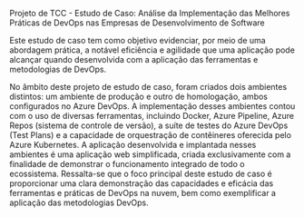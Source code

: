 Projeto de TCC - Estudo de Caso: Análise da Implementação das Melhores Práticas de DevOps nas Empresas de Desenvolvimento de Software

Este estudo de caso tem como objetivo evidenciar, por meio de uma abordagem prática, a notável eficiência e agilidade que uma aplicação pode alcançar quando desenvolvida com a aplicação das ferramentas e metodologias de DevOps.

No âmbito deste projeto de estudo de caso, foram criados dois ambientes distintos: um ambiente de produção e outro de homologação, ambos configurados no Azure DevOps. A implementação desses ambientes contou com o uso de diversas ferramentas, incluindo Docker, Azure Pipeline, Azure Repos (sistema de controle de versão), a suíte de testes do Azure DevOps (Test Plans) e a capacidade de orquestração de contêineres oferecida pelo Azure Kubernetes. A aplicação desenvolvida e implantada nesses ambientes é uma aplicação web simplificada, criada exclusivamente com a finalidade de demonstrar o funcionamento integrado de todo o ecossistema. Ressalta-se que o foco principal deste estudo de caso é proporcionar uma clara demonstração das capacidades e eficácia das ferramentas e práticas de DevOps na nuvem, bem como exemplificar a aplicação das metodologias DevOps.
